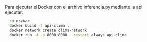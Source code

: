 Para ejecutar el Docker con el archivo inferencia.py mediante la api ejecutar:

```sh
  cd Docker
  docker build -t api-clima .
  docker network create clima-network
  docker run -d -p 8000:8000 --restart always api-clima
``` 
